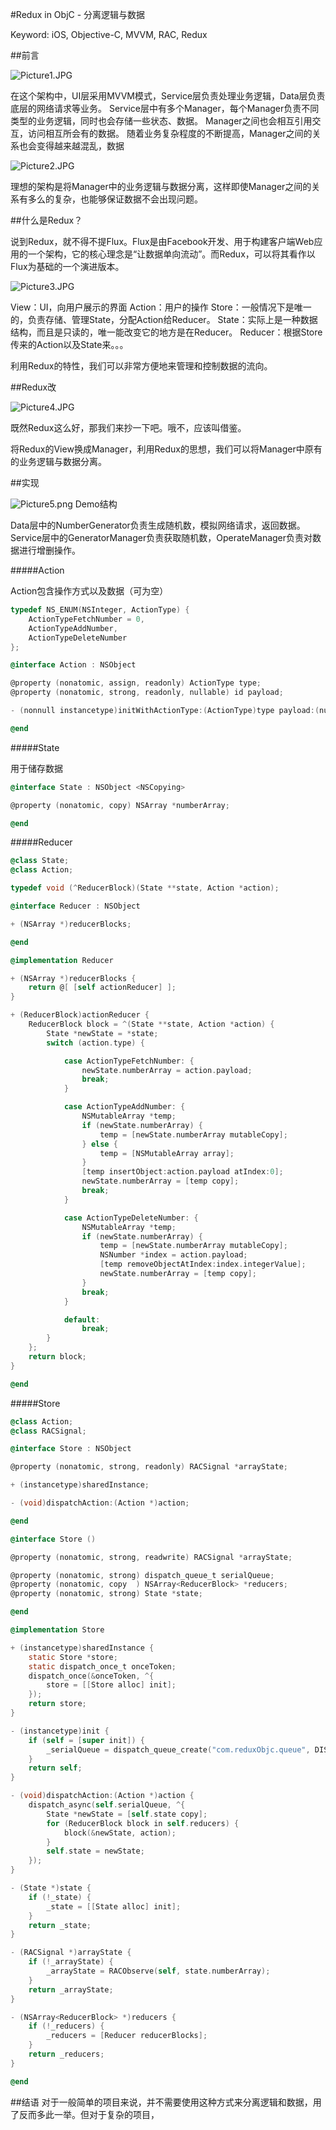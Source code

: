 #Redux in ObjC - 分离逻辑与数据

Keyword: iOS, Objective-C, MVVM, RAC, Redux

##前言

![Picture1.JPG](./Picture/Picture1.JPG)

在这个架构中，UI层采用MVVM模式，Service层负责处理业务逻辑，Data层负责底层的网络请求等业务。
Service层中有多个Manager，每个Manager负责不同类型的业务逻辑，同时也会存储一些状态、数据。
Manager之间也会相互引用交互，访问相互所会有的数据。
随着业务复杂程度的不断提高，Manager之间的关系也会变得越来越混乱，数据

![Picture2.JPG](./Picture/Picture2.JPG)

理想的架构是将Manager中的业务逻辑与数据分离，这样即使Manager之间的关系有多么的复杂，也能够保证数据不会出现问题。

##什么是Redux？

说到Redux，就不得不提Flux。Flux是由Facebook开发、用于构建客户端Web应用的一个架构，它的核心理念是“让数据单向流动”。而Redux，可以将其看作以Flux为基础的一个演进版本。

![Picture3.JPG](./Picture/Picture3.JPG)

View：UI，向用户展示的界面
Action：用户的操作
Store：一般情况下是唯一的，负责存储、管理State，分配Action给Reducer。
State：实际上是一种数据结构，而且是只读的，唯一能改变它的地方是在Reducer。
Reducer：根据Store传来的Action以及State来。。。

利用Redux的特性，我们可以非常方便地来管理和控制数据的流向。

##Redux改

![Picture4.JPG](./Picture/Picture4.JPG)

既然Redux这么好，那我们来抄一下吧。哦不，应该叫借鉴。

将Redux的View换成Manager，利用Redux的思想，我们可以将Manager中原有的业务逻辑与数据分离。

##实现

![Picture5.png](./Picture/Picture5.png)
Demo结构

Data层中的NumberGenerator负责生成随机数，模拟网络请求，返回数据。
Service层中的GeneratorManager负责获取随机数，OperateManager负责对数据进行增删操作。

#####Action

Action包含操作方式以及数据（可为空）

```objectivec
typedef NS_ENUM(NSInteger, ActionType) {
    ActionTypeFetchNumber = 0,
    ActionTypeAddNumber,
    ActionTypeDeleteNumber
};

@interface Action : NSObject

@property (nonatomic, assign, readonly) ActionType type;
@property (nonatomic, strong, readonly, nullable) id payload;

- (nonnull instancetype)initWithActionType:(ActionType)type payload:(nullable id)payload;

@end
```

#####State

用于储存数据

```objectivec
@interface State : NSObject <NSCopying>

@property (nonatomic, copy) NSArray *numberArray;

@end
```

#####Reducer

```objectivec
@class State;
@class Action;

typedef void (^ReducerBlock)(State **state, Action *action);

@interface Reducer : NSObject

+ (NSArray *)reducerBlocks;

@end

@implementation Reducer

+ (NSArray *)reducerBlocks {
    return @[ [self actionReducer] ];
}

+ (ReducerBlock)actionReducer {
    ReducerBlock block = ^(State **state, Action *action) {
        State *newState = *state;
        switch (action.type) {

            case ActionTypeFetchNumber: {
                newState.numberArray = action.payload;
                break;
            }

            case ActionTypeAddNumber: {
                NSMutableArray *temp;
                if (newState.numberArray) {
                    temp = [newState.numberArray mutableCopy];
                } else {
                    temp = [NSMutableArray array];
                }
                [temp insertObject:action.payload atIndex:0];
                newState.numberArray = [temp copy];
                break;
            }

            case ActionTypeDeleteNumber: {
                NSMutableArray *temp;
                if (newState.numberArray) {
                    temp = [newState.numberArray mutableCopy];
                    NSNumber *index = action.payload;
                    [temp removeObjectAtIndex:index.integerValue];
                    newState.numberArray = [temp copy];
                }
                break;
            }

            default:
                break;
        }
    };
    return block;
}

@end
```

#####Store

```objectivec
@class Action;
@class RACSignal;

@interface Store : NSObject

@property (nonatomic, strong, readonly) RACSignal *arrayState;

+ (instancetype)sharedInstance;

- (void)dispatchAction:(Action *)action;

@end

@interface Store ()

@property (nonatomic, strong, readwrite) RACSignal *arrayState;

@property (nonatomic, strong) dispatch_queue_t serialQueue;
@property (nonatomic, copy  ) NSArray<ReducerBlock> *reducers;
@property (nonatomic, strong) State *state;

@end

@implementation Store

+ (instancetype)sharedInstance {
    static Store *store;
    static dispatch_once_t onceToken;
    dispatch_once(&onceToken, ^{
        store = [[Store alloc] init];
    });
    return store;
}

- (instancetype)init {
    if (self = [super init]) {
        _serialQueue = dispatch_queue_create("com.reduxObjc.queue", DISPATCH_QUEUE_SERIAL);
    }
    return self;
}

- (void)dispatchAction:(Action *)action {
    dispatch_async(self.serialQueue, ^{
        State *newState = [self.state copy];
        for (ReducerBlock block in self.reducers) {
            block(&newState, action);
        }
        self.state = newState;
    });
}

- (State *)state {
    if (!_state) {
        _state = [[State alloc] init];
    }
    return _state;
}

- (RACSignal *)arrayState {
    if (!_arrayState) {
        _arrayState = RACObserve(self, state.numberArray);
    }
    return _arrayState;
}

- (NSArray<ReducerBlock> *)reducers {
    if (!_reducers) {
        _reducers = [Reducer reducerBlocks];
    }
    return _reducers;
}

@end
```

##结语
对于一般简单的项目来说，并不需要使用这种方式来分离逻辑和数据，用了反而多此一举。但对于复杂的项目，
